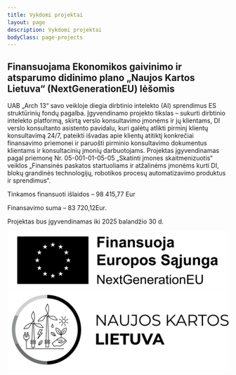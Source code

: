 ```yaml
---
title: Vykdomi projektai
layout: page
description: Vykdomi projektai
bodyClass: page-projects
---
```


## Finansuojama Ekonomikos gaivinimo ir atsparumo didinimo plano „Naujos Kartos Lietuva“ (NextGenerationEU) lėšomis

UAB „Arch 13“ savo veikloje diegia dirbtinio intelekto (AI) sprendimus ES struktūrinių fondų pagalba.
Įgyvendinamo projekto tikslas – sukurti dirbtinio intelekto platformą, skirtą verslo konsultavimo įmonėms ir jų klientams, DI verslo konsultanto asistento pavidalu, kuri galėtų atlikti pirminį klientų konsultavimą 24/7, pateikti išvadas apie klientų atitiktį konkrečiai finansavimo priemonei ir paruošti pirminio konsultavimo dokumentus klientams ir konsultacinių įmonių darbuotojams.
Projektas įgyvendinamas pagal priemonę Nr. 05-001-01-05-05 „Skatinti įmones skaitmenizuotis“ veiklos „Finansinės paskatos startuoliams ir atžalinėms įmonėms kurti DI, blokų grandinės technologijų, robotikos procesų automatizavimo produktus ir sprendimus“.

Tinkamos finansuoti išlaidos – 98 415,77 Eur

Finansavimo suma – 83 720,12Eur.

Projektas bus įgyvendinamas iki 2025 balandžio 30 d.

![NextGenerationEU](images/NextGenerationEU-black.jpg)
![NaujosKartosLietuva](images/NaujosKartosLietuva-black.png)